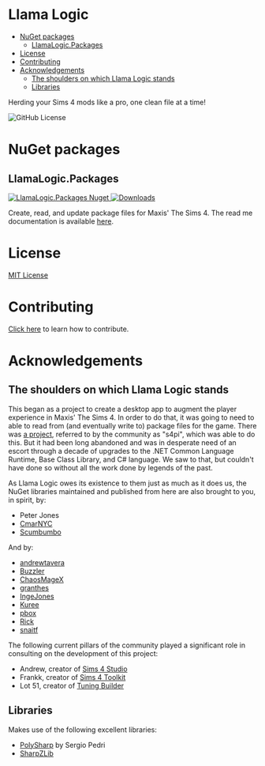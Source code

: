 <h1>Llama Logic</h1>

<!-- TOC -->

- [NuGet packages](#nuget-packages)
  - [LlamaLogic.Packages](#llamalogicpackages)
- [License](#license)
- [Contributing](#contributing)
- [Acknowledgements](#acknowledgements)
  - [The shoulders on which Llama Logic stands](#the-shoulders-on-which-llama-logic-stands)
  - [Libraries](#libraries)

<!-- /TOC -->

Herding your Sims 4 mods like a pro, one clean file at a time!

![GitHub License](https://img.shields.io/github/license/Llama-Logic/LlamaLogic)

# NuGet packages

## LlamaLogic.Packages
[![LlamaLogic.Packages Nuget](https://img.shields.io/nuget/v/LlamaLogic.Packages.svg?logo=nuget) ![Downloads](https://img.shields.io/nuget/dt/llamalogic.packages)](https://www.nuget.org/packages/LlamaLogic.Packages)

Create, read, and update package files for Maxis' The Sims 4.
The read me documentation is available [here](LLamaLogic.Packages/README.md).

# License
[MIT License](LICENSE)

# Contributing
[Click here](CONTRIBUTING.md) to learn how to contribute.

# Acknowledgements

## The shoulders on which Llama Logic stands
This began as a project to create a desktop app to augment the player experience in Maxis' The Sims 4.
In order to do that, it was going to need to able to read from (and eventually write to) package files for the game.
There was [a project](https://github.com/s4ptacle/Sims4Tools), referred to by the community as "s4pi", which was able to do this.
But it had been long abandoned and was in desperate need of an escort through a decade of upgrades to the .NET Common Language Runtime, Base Class Library, and C# language.
We saw to that, but couldn't have done so without all the work done by legends of the past.

As Llama Logic owes its existence to them just as much as it does us, the NuGet libraries maintained and published from here are also brought to you, in spirit, by:

* Peter Jones
* [CmarNYC](https://github.com/cmarNYC)
* [Scumbumbo](https://scumbumbomods.com/in-memoriam)

And by:

* [andrewtavera](https://github.com/andrewtavera)
* [Buzzler](https://github.com/BrutalBuzzler)
* [ChaosMageX](https://github.com/ChaosMageX)
* [granthes](https://github.com/granthes)
* [IngeJones](https://github.com/IngeJones)
* [Kuree](https://github.com/Kuree)
* [pbox](https://github.com/pboxx)
* [Rick](https://gib.me/)
* [snaitf](https://github.com/Snaitf)

The following current pillars of the community played a significant role in consulting on the development of this project:

* Andrew, creator of [Sims 4 Studio](https://sims4studio.com/)
* Frankk, creator of [Sims 4 Toolkit](https://sims4toolkit.com/)
* Lot 51, creator of [Tuning Builder](https://tdesc.lot51.cc/)

## Libraries
Makes use of the following excellent libraries:
* [PolySharp](https://github.com/Sergio0694/PolySharp) by Sergio Pedri
* [SharpZLib](https://github.com/icsharpcode/SharpZipLib)